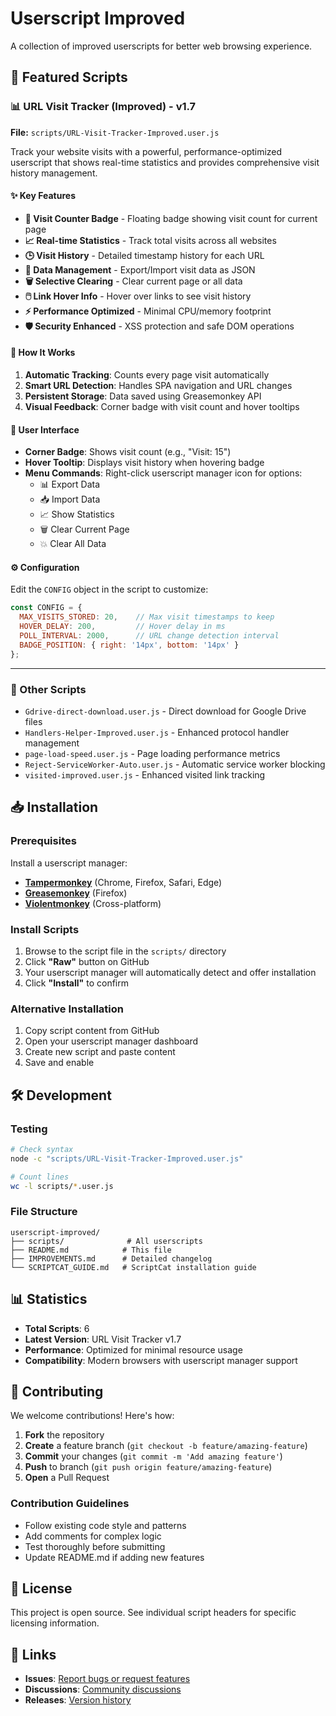 # Userscript Improved

A collection of improved userscripts for better web browsing experience.

## 🚀 Featured Scripts

### 📊 URL Visit Tracker (Improved) - v1.7
**File:** `scripts/URL-Visit-Tracker-Improved.user.js`

Track your website visits with a powerful, performance-optimized userscript that shows real-time statistics and provides comprehensive visit history management.

#### ✨ Key Features
- **🔢 Visit Counter Badge** - Floating badge showing visit count for current page
- **📈 Real-time Statistics** - Track total visits across all websites  
- **🕒 Visit History** - Detailed timestamp history for each URL
- **💾 Data Management** - Export/Import visit data as JSON
- **🗑️ Selective Clearing** - Clear current page or all data
- **🖱️ Link Hover Info** - Hover over links to see visit history
- **⚡ Performance Optimized** - Minimal CPU/memory footprint
- **🛡️ Security Enhanced** - XSS protection and safe DOM operations

#### 🎯 How It Works
1. **Automatic Tracking**: Counts every page visit automatically
2. **Smart URL Detection**: Handles SPA navigation and URL changes  
3. **Persistent Storage**: Data saved using Greasemonkey API
4. **Visual Feedback**: Corner badge with visit count and hover tooltips

#### 📱 User Interface
- **Corner Badge**: Shows visit count (e.g., "Visit: 15")
- **Hover Tooltip**: Displays visit history when hovering badge
- **Menu Commands**: Right-click userscript manager icon for options:
  - 📊 Export Data
  - 📥 Import Data  
  - 📈 Show Statistics
  - 🗑️ Clear Current Page
  - 💥 Clear All Data

#### ⚙️ Configuration
Edit the `CONFIG` object in the script to customize:
```javascript
const CONFIG = {
  MAX_VISITS_STORED: 20,    // Max visit timestamps to keep
  HOVER_DELAY: 200,         // Hover delay in ms
  POLL_INTERVAL: 2000,      // URL change detection interval
  BADGE_POSITION: { right: '14px', bottom: '14px' }
};
```

---

### 🔗 Other Scripts
- `Gdrive-direct-download.user.js` - Direct download for Google Drive files
- `Handlers-Helper-Improved.user.js` - Enhanced protocol handler management
- `page-load-speed.user.js` - Page loading performance metrics
- `Reject-ServiceWorker-Auto.user.js` - Automatic service worker blocking
- `visited-improved.user.js` - Enhanced visited link tracking

## 📥 Installation

### Prerequisites
Install a userscript manager:
- **[Tampermonkey](https://tampermonkey.net/)** (Chrome, Firefox, Safari, Edge)
- **[Greasemonkey](https://addons.mozilla.org/en-US/firefox/addon/greasemonkey/)** (Firefox)
- **[Violentmonkey](https://violentmonkey.github.io/)** (Cross-platform)

### Install Scripts
1. Browse to the script file in the `scripts/` directory
2. Click **"Raw"** button on GitHub
3. Your userscript manager will automatically detect and offer installation
4. Click **"Install"** to confirm

### Alternative Installation
1. Copy script content from GitHub
2. Open your userscript manager dashboard
3. Create new script and paste content
4. Save and enable

## 🛠️ Development

### Testing
```bash
# Check syntax
node -c "scripts/URL-Visit-Tracker-Improved.user.js"

# Count lines
wc -l scripts/*.user.js
```

### File Structure
```
userscript-improved/
├── scripts/              # All userscripts
├── README.md            # This file
├── IMPROVEMENTS.md      # Detailed changelog
└── SCRIPTCAT_GUIDE.md   # ScriptCat installation guide
```

## 📊 Statistics
- **Total Scripts**: 6
- **Latest Version**: URL Visit Tracker v1.7
- **Performance**: Optimized for minimal resource usage
- **Compatibility**: Modern browsers with userscript manager support

## 🤝 Contributing

We welcome contributions! Here's how:

1. **Fork** the repository
2. **Create** a feature branch (`git checkout -b feature/amazing-feature`)
3. **Commit** your changes (`git commit -m 'Add amazing feature'`)
4. **Push** to branch (`git push origin feature/amazing-feature`)
5. **Open** a Pull Request

### Contribution Guidelines
- Follow existing code style and patterns
- Add comments for complex logic
- Test thoroughly before submitting
- Update README.md if adding new features

## 📄 License

This project is open source. See individual script headers for specific licensing information.

## 🔗 Links
- **Issues**: [Report bugs or request features](../../issues)
- **Discussions**: [Community discussions](../../discussions)
- **Releases**: [Version history](../../releases)
